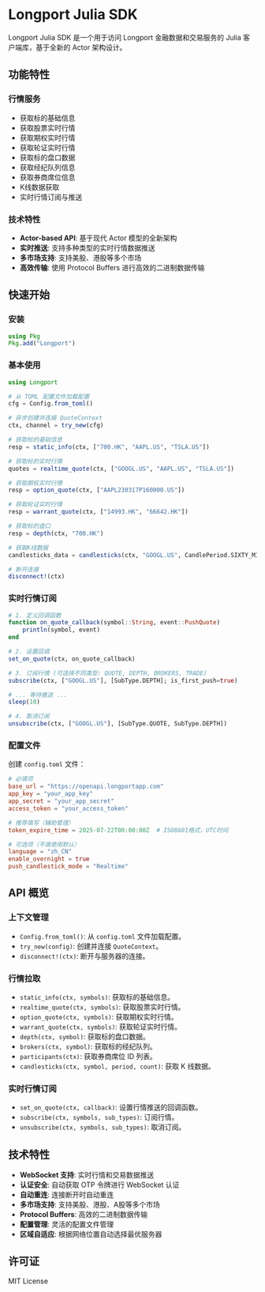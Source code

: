 # Longport Julia SDK

Longport Julia SDK 是一个用于访问 Longport 金融数据和交易服务的 Julia 客户端库，基于全新的 Actor 架构设计。

## 功能特性

### 行情服务
- 获取标的基础信息
- 获取股票实时行情
- 获取期权实时行情
- 获取轮证实时行情
- 获取标的盘口数据
- 获取经纪队列信息
- 获取券商席位信息
- K线数据获取
- 实时行情订阅与推送

### 技术特性
- **Actor-based API**: 基于现代 Actor 模型的全新架构
- **实时推送**: 支持多种类型的实时行情数据推送
- **多市场支持**: 支持美股、港股等多个市场
- **高效传输**: 使用 Protocol Buffers 进行高效的二进制数据传输

## 快速开始

### 安装

```julia
using Pkg
Pkg.add("Longport")
```

### 基本使用

```julia
using Longport

# 从 TOML 配置文件加载配置
cfg = Config.from_toml()

# 异步创建并连接 QuoteContext
ctx, channel = try_new(cfg)

# 获取标的基础信息
resp = static_info(ctx, ["700.HK", "AAPL.US", "TSLA.US"])

# 获取标的实时行情
quotes = realtime_quote(ctx, ["GOOGL.US", "AAPL.US", "TSLA.US"])

# 获取期权实时行情
resp = option_quote(ctx, ["AAPL230317P160000.US"])

# 获取轮证实时行情 
resp = warrant_quote(ctx, ["14993.HK", "66642.HK"])

# 获取标的盘口
resp = depth(ctx, "700.HK")

# 获取K线数据
candlesticks_data = candlesticks(ctx, "GOOGL.US", CandlePeriod.SIXTY_MINUTE, 365)

# 断开连接
disconnect!(ctx)
```

### 实时行情订阅

```julia
# 1. 定义回调函数
function on_quote_callback(symbol::String, event::PushQuote)
    println(symbol, event)
end

# 2. 设置回调
set_on_quote(ctx, on_quote_callback)

# 3. 订阅行情 (可选择不同类型: QUOTE, DEPTH, BROKERS, TRADE)
subscribe(ctx, ["GOOGL.US"], [SubType.DEPTH]; is_first_push=true)

# ... 等待推送 ...
sleep(10)

# 4. 取消订阅
unsubscribe(ctx, ["GOOGL.US"], [SubType.QUOTE, SubType.DEPTH])
```

### 配置文件

创建 `config.toml` 文件：

```toml
# 必填项
base_url = "https://openapi.longportapp.com"
app_key = "your_app_key"
app_secret = "your_app_secret"
access_token = "your_access_token"

# 推荐填写（辅助管理）
token_expire_time = 2025-07-22T00:00:00Z  # ISO8601格式，UTC时间

# 可选项（不填使用默认）
language = "zh_CN"
enable_overnight = true
push_candlestick_mode = "Realtime"
```

## API 概览

### 上下文管理
- `Config.from_toml()`: 从 `config.toml` 文件加载配置。
- `try_new(config)`: 创建并连接 `QuoteContext`。
- `disconnect!(ctx)`: 断开与服务器的连接。

### 行情拉取
- `static_info(ctx, symbols)`: 获取标的基础信息。
- `realtime_quote(ctx, symbols)`: 获取股票实时行情。
- `option_quote(ctx, symbols)`: 获取期权实时行情。
- `warrant_quote(ctx, symbols)`: 获取轮证实时行情。
- `depth(ctx, symbol)`: 获取标的盘口数据。
- `brokers(ctx, symbol)`: 获取标的经纪队列。
- `participants(ctx)`: 获取券商席位 ID 列表。
- `candlesticks(ctx, symbol, period, count)`: 获取 K 线数据。

### 实时行情订阅
- `set_on_quote(ctx, callback)`: 设置行情推送的回调函数。
- `subscribe(ctx, symbols, sub_types)`: 订阅行情。
- `unsubscribe(ctx, symbols, sub_types)`: 取消订阅。

## 技术特性

- **WebSocket 支持**: 实时行情和交易数据推送
- **认证安全**: 自动获取 OTP 令牌进行 WebSocket 认证
- **自动重连**: 连接断开时自动重连
- **多市场支持**: 支持美股、港股、A股等多个市场
- **Protocol Buffers**: 高效的二进制数据传输
- **配置管理**: 灵活的配置文件管理
- **区域自适应**: 根据网络位置自动选择最优服务器

## 许可证

MIT License
